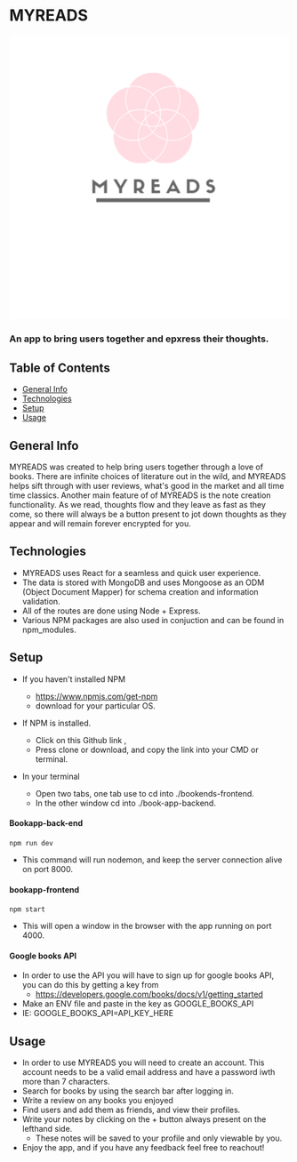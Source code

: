# MYREADS 

!["MYREADS cover photo"](images/myreads-screenshot.png?raw=true "MYREADS cover photo")
### An app to bring users together and epxress their thoughts. 

## Table of Contents
 - <a href="#general">General Info </a> 
 - <a href="technologies"> Technologies </a>
 - <a href="setup"> Setup </a>
 - <a href="#usage"> Usage </a>

## <a name="general"> General Info </a>
MYREADS was created to help bring users together through a love of books. There are infinite choices of literature out in the wild, and MYREADS helps sift through with user reviews, what's good in the market and all time time classics. Another main feature of of MYREADS is the note creation functionality. As we read, thoughts flow and they leave as fast as they come, so there will always be a button present to jot down thoughts as they appear and will remain forever encrypted for you. 

## <a name="technologies"> Technologies</a>
 - MYREADS uses React for a seamless and quick user experience.
 - The data is stored with MongoDB and uses Mongoose as an ODM (Object Document Mapper) for schema creation and information validation. 
 - All of the routes are done using Node + Express. 
 - Various NPM packages are also used in conjuction and can be found in npm_modules. 

## <a name="setup"> Setup </a>

 - If you haven't installed NPM 
    - https://www.npmjs.com/get-npm
    - download for your particular OS. 

- If NPM is installed. 
    - Click on this Github link ,
    - Press clone or download, and copy the link into your CMD or terminal.

- In your terminal 
    - Open two tabs, one tab use to cd into ./bookends-frontend.
    - In the other window cd into ./book-app-backend.

#### Bookapp-back-end
    npm run dev
 - This command will run nodemon, and keep the server connection alive on port 8000. 

#### bookapp-frontend 
    npm start
- This will open a window in the browser with the app running on port 4000. 

#### Google books API 
- In order to use the API you will have to sign up for google books API, you can do this by getting a key from 
    - https://developers.google.com/books/docs/v1/getting_started
- Make an ENV file and paste in the key as GOOGLE_BOOKS_API
- IE: GOOGLE_BOOKS_API=API_KEY_HERE


## <a name="usage"> Usage </a>
- In order to use MYREADS you will need to create an account. This account needs to be a valid email address and have a password iwth more than 7 characters.
- Search for books by using the search bar after logging in. 
- Write a review on any books you enjoyed 
- Find users and add them as friends, and view their profiles. 
- Write your notes by clicking on the + button always present on the lefthand side. 
    - These notes will be saved to your profile and only viewable by you. 
- Enjoy the app, and if you have any feedback feel free to reachout! 

